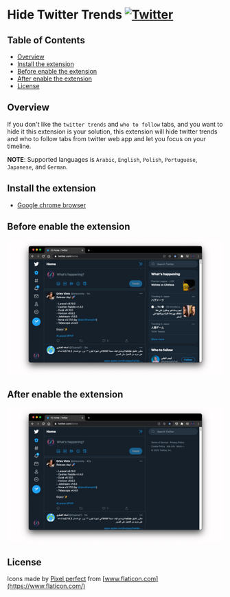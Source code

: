 # Hide Twitter Trends [![Twitter](https://img.shields.io/twitter/url?style=social&url=https://github.com/DevMoath/hide-twitter-trends)](https://twitter.com/intent/tweet?text=Hide%20Twitter%20Trends%20Created%20By%20@DevMoath%20https://github.com/DevMoath/hide-twitter-trends)

## Table of Contents

- [Overview](#overview)
- [Install the extension](#install-the-extension)
- [Before enable the extension](#before-enable-the-extension)
- [After enable the extension](#after-enable-the-extension)
- [License](#license)

## Overview

If you don't like the `twitter trends` and `who to follow` tabs, and you want to hide it this extension is your solution, this extension will hide twitter trends and who to follow tabs from twitter web app and let you focus on your timeline.

**NOTE**: Supported languages is `Arabic`, `English`, `Polish`, `Portuguese`, `Japanese`, and `German`.

## Install the extension

* [Google chrome browser](https://chrome.google.com/webstore/detail/hide-twitter-trends/lapmncfnibdclongbkleadoicnkhknia?hl=en&authuser=0)

## Before enable the extension

![before](screenshots/before.png)

## After enable the extension

![after](screenshots/after.png)

## License

Icons made by [Pixel perfect](https://icon54.com/) from [www.flaticon.com](https://www.flaticon.com/)
